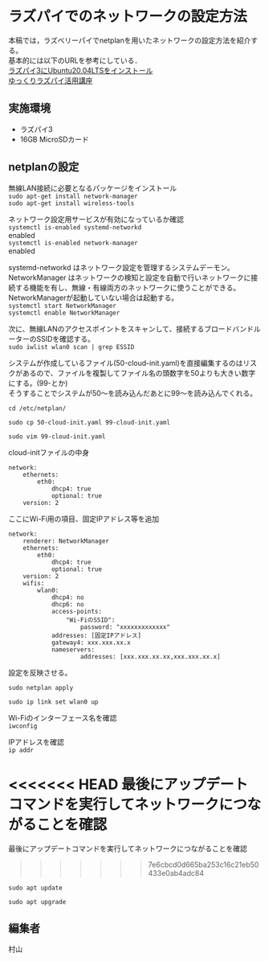 # ラズパイでのネットワークの設定方法
本稿では，ラズベリーパイでnetplanを用いたネットワークの設定方法を紹介する。<br>
基本的には以下のURLを参考にしている．<br>
[ラズパイ3にUbuntu20.04LTSをインストール](https://takaken.tokyo/dev/raspberrypi/raspi_ubuntu_setup2004/)
<br>
[ゆっくりラズパイ活用講座](http://7th-chord.jp/sara_tsukiyono/index.php?cl=rp&rp=191028)
<br>


## 実施環境
- ラズパイ3 
- 16GB MicroSDカード

## netplanの設定
無線LAN接続に必要となるパッケージをインストール<br>
`sudo apt-get install network-manager`<br>
`sudo apt-get install wireless-tools`<br>

ネットワーク設定用サービスが有効になっているか確認<br>
`systemctl is-enabled systemd-networkd`<br>
enabled<br>
`systemctl is-enabled network-manager`<br>
enabled<br>

systemd-networkd はネットワーク設定を管理するシステムデーモン。<br>
NetworkManager はネットワークの検知と設定を自動で行いネットワークに接続する機能を有し、無線・有線両方のネットワークに使うことができる。<br>
NetworkManagerが起動していない場合は起動する。<br>
`systemctl start NetworkManager`<br>
`systemctl enable NetworkManager`<br>

次に、無線LANのアクセスポイントをスキャンして、接続するブロードバンドルーターのSSIDを確認する。<br>
`sudo iwlist wlan0 scan | grep ESSID`<br>

システムが作成しているファイル(50-cloud-init.yaml)を直接編集するのはリスクがあるので、ファイルを複製してファイル名の頭数字を50よりも大きい数字にする。(99-とか)<br>
そうすることでシステムが50〜を読み込んだあとに99〜を読み込んでくれる。<br>
```
cd /etc/netplan/

sudo cp 50-cloud-init.yaml 99-cloud-init.yaml

sudo vim 99-cloud-init.yaml
```
cloud-initファイルの中身
```
network:
    ethernets:
        eth0:
            dhcp4: true
            optional: true
    version: 2
```

ここにWi-Fi用の項目、固定IPアドレス等を追加
```
network:
    renderer: NetworkManager
    ethernets:
        eth0:
            dhcp4: true
            optional: true
    version: 2
    wifis:
        wlan0:
            dhcp4: no
            dhcp6: no
            access-points:
                "Wi-FiのSSID":
                    password: "xxxxxxxxxxxxx"
            addresses: [固定IPアドレス]
            gateway4: xxx.xxx.xx.x
            nameservers:
                    addresses: [xxx.xxx.xx.xx,xxx.xxx.xx.x]
```

設定を反映させる。
```
sudo netplan apply

sudo ip link set wlan0 up
```

Wi-Fiのインターフェース名を確認<br>
`iwconfig`<br>

IPアドレスを確認<br>
`ip addr`<br>

<<<<<<< HEAD
最後にアップデートコマンドを実行してネットワークにつながることを確認<br>
=======
最後にアップデートコマンドを実行してネットワークにつながることを確認
>>>>>>> 7e6cbcd0d665ba253c16c21eb50433e0ab4adc84
```
sudo apt update

sudo apt upgrade
```

## 編集者
村山

